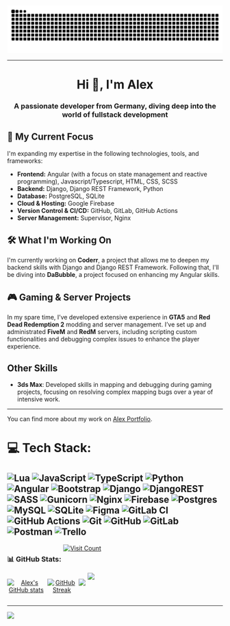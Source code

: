 ![GitHub Snake animation](https://raw.githubusercontent.com/CybXII/snk/output/red.svg)

---

<h1 align="center">Hi 👋, I'm Alex</h1>
<h3 align="center">A passionate developer from Germany, diving deep into the world of fullstack development</h3>

## 🚀 My Current Focus
I'm expanding my expertise in the following technologies, tools, and frameworks:

- **Frontend:** Angular (with a focus on state management and reactive programming), Javascript/Typescript, HTML, CSS, SCSS
- **Backend:** Django, Django REST Framework, Python
- **Database:** PostgreSQL, SQLite
- **Cloud & Hosting:** Google Firebase
- **Version Control & CI/CD:** GitHub, GitLab, GitHub Actions
- **Server Management:** Supervisor, Nginx

## 🛠 What I'm Working On
I'm currently working on **Coderr**, a project that allows me to deepen my backend skills with Django and Django REST Framework. Following that, I'll be diving into **DaBubble**, a project focused on enhancing my Angular skills.

## 🎮 Gaming & Server Projects
In my spare time, I’ve developed extensive experience in **GTA5** and **Red Dead Redemption 2** modding and server management. I’ve set up and administrated **FiveM** and **RedM** servers, including scripting custom functionalities and debugging complex issues to enhance the player experience.

## Other Skills
- **3ds Max**: Developed skills in mapping and debugging during gaming projects, focusing on resolving complex mapping bugs over a year of intensive work.

---

You can find more about my work on [Alex Portfolio](https://luft-alexander.de).

# 💻 Tech Stack:
![Lua](https://img.shields.io/badge/lua-%232C2D72.svg?style=for-the-badge&logo=lua&logoColor=white) ![JavaScript](https://img.shields.io/badge/javascript-%23323330.svg?style=for-the-badge&logo=javascript&logoColor=%23F7DF1E) ![TypeScript](https://img.shields.io/badge/typescript-%23007ACC.svg?style=for-the-badge&logo=typescript&logoColor=white) ![Python](https://img.shields.io/badge/python-3670A0?style=for-the-badge&logo=python&logoColor=ffdd54) ![Angular](https://img.shields.io/badge/angular-%23DD0031.svg?style=for-the-badge&logo=angular&logoColor=white) ![Bootstrap](https://img.shields.io/badge/bootstrap-%238511FA.svg?style=for-the-badge&logo=bootstrap&logoColor=white) ![Django](https://img.shields.io/badge/django-%23092E20.svg?style=for-the-badge&logo=django&logoColor=white) ![DjangoREST](https://img.shields.io/badge/DJANGO-REST-ff1709?style=for-the-badge&logo=django&logoColor=white&color=ff1709&labelColor=gray) ![SASS](https://img.shields.io/badge/SASS-hotpink.svg?style=for-the-badge&logo=SASS&logoColor=white) ![Gunicorn](https://img.shields.io/badge/gunicorn-%298729.svg?style=for-the-badge&logo=gunicorn&logoColor=white) ![Nginx](https://img.shields.io/badge/nginx-%23009639.svg?style=for-the-badge&logo=nginx&logoColor=white) ![Firebase](https://img.shields.io/badge/firebase-a08021?style=for-the-badge&logo=firebase&logoColor=ffcd34) ![Postgres](https://img.shields.io/badge/postgres-%23316192.svg?style=for-the-badge&logo=postgresql&logoColor=white) ![MySQL](https://img.shields.io/badge/mysql-4479A1.svg?style=for-the-badge&logo=mysql&logoColor=white) ![SQLite](https://img.shields.io/badge/sqlite-%2307405e.svg?style=for-the-badge&logo=sqlite&logoColor=white) ![Figma](https://img.shields.io/badge/figma-%23F24E1E.svg?style=for-the-badge&logo=figma&logoColor=white) ![GitLab CI](https://img.shields.io/badge/gitlab%20CI-%23181717.svg?style=for-the-badge&logo=gitlab&logoColor=white) ![GitHub Actions](https://img.shields.io/badge/github%20actions-%232671E5.svg?style=for-the-badge&logo=githubactions&logoColor=white) ![Git](https://img.shields.io/badge/git-%23F05033.svg?style=for-the-badge&logo=git&logoColor=white) ![GitHub](https://img.shields.io/badge/github-%23121011.svg?style=for-the-badge&logo=github&logoColor=white) ![GitLab](https://img.shields.io/badge/gitlab-%23181717.svg?style=for-the-badge&logo=gitlab&logoColor=white) ![Postman](https://img.shields.io/badge/Postman-FF6C37?style=for-the-badge&logo=postman&logoColor=white) ![Trello](https://img.shields.io/badge/Trello-%23026AA7.svg?style=for-the-badge&logo=Trello&logoColor=white)
---

<div style="display: flex; gap: 5px;">
   <h3>📊 GitHub Stats:</h3><a href=""><img src="https://visitcount.itsvg.in/api?id=CybXII&icon=2&color=4" alt="Visit Count"/></a>
</div>
<div align="center" style="display: flex; gap: 5px;">
   
[![Alex's GitHub stats](https://github-readme-stats.vercel.app/api?username=CybXII&show_icons=true&icon_color=ed8326&title_color=ed8326&text_color=FFFFFF&border_color=ed8326&bg_color=90%2C0E0000%2CFF0000&locale=en&layout=donut)](https://github.com/CybXII)<br>

[![GitHub Streak](https://streak-stats.demolab.com?user=CybXII&date_format=M%20j%5B%2C%20Y%5D&stroke=ED8326&currStreakNum=FFFFFF&background=90%2C070000%2CEA0000&sideLabels=ED8326&dates=FFFFFF&excludeDaysLabel=FFFFFF&border=ED8326&sideNums=FFFFFF)](https://git.io/streak-stats)

![](https://github-readme-stats.vercel.app/api/top-langs/?username=CybXII&theme=dark&hide_border=false&&show_icons=true&icon_color=ed8326&title_color=ed8326&text_color=FFFFFF&border_color=ed8326&bg_color=90%2C0E0000%2CFF0000&include_all_commits=true&count_private=true&layout=compact)

<img src="https://github-readme-activity-graph.vercel.app/graph?username=CybXII&bg_color=90%2C0E0000%2CFF0000&color=c70000&line=f54c14&point=fafe0b&area_color=1a1b27&area=true" width="100%"/>
</div>




---

[![](https://visitcount.itsvg.in/api?id=CybXII&icon=6&color=4)](https://visitcount.itsvg.in)

